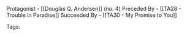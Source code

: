 Protagonist - [[Douglas Q. Andersen]] (no. 4)
Preceded By - [[TA28 - Trouble in Paradise]]
Succeeded By - [[TA30 - My Promise to You]]

Tags: 